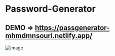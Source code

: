 # Password-Generator
## DEMO => https://passgenerator-mhmdmnsouri.netlify.app/
![image](https://github.com/Mhmdmnsouri/Password-Generator/assets/97861491/7dc6c5ce-04b7-4346-9b5f-0dc55d030256)
